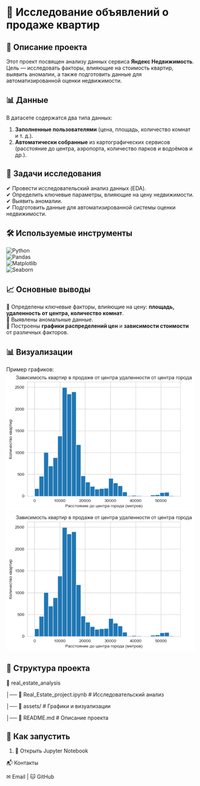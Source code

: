 # 🏡 Исследование объявлений о продаже квартир  

## 📌 Описание проекта  
Этот проект посвящен анализу данных сервиса **Яндекс Недвижимость**.  
Цель — исследовать факторы, влияющие на стоимость квартир, выявить аномалии, а также подготовить данные для автоматизированной оценки недвижимости.  

## 📊 Данные  
В датасете содержатся два типа данных:  
1. **Заполненные пользователями** (цена, площадь, количество комнат и т. д.).  
2. **Автоматически собранные** из картографических сервисов (расстояние до центра, аэропорта, количество парков и водоёмов и др.).  

## 🎯 Задачи исследования  
✔ Провести исследовательский анализ данных (EDA).  
✔ Определить ключевые параметры, влияющие на цену недвижимости.  
✔ Выявить аномалии.  
✔ Подготовить данные для автоматизированной системы оценки недвижимости.  

## 🛠 Используемые инструменты  
![Python](https://img.shields.io/badge/Python-3.9-blue)  
![Pandas](https://img.shields.io/badge/Pandas-Data%20Processing-green)  
![Matplotlib](https://img.shields.io/badge/Matplotlib-Visualization-red)  
![Seaborn](https://img.shields.io/badge/Seaborn-Graphs-orange)  
 

## 📈 Основные выводы  
🔹 Определены ключевые факторы, влияющие на цену: **площадь, удаленность от центра, количество комнат**.  
🔹 Выявлены аномальные данные.  
🔹 Построены **графики распределений цен** и **зависимости стоимости** от различных факторов.  

## 📊 Визуализации  
Пример графиков:  
![Зависимость квартир в продаже от центра удаленности от центра города](assets/price_example.png)  
![Зависимость квартир в продаже от центра удаленности от центра города](assets/price_example.png)  

## 📂 Структура проекта

📂 real_estate_analysis


│── 📄 Real_Estate_project.ipynb # Исследовательский анализ


│── 📂 assets/ # Графики и визуализации


│── 📄 README.md # Описание проекта


## 🚀 Как запустить  
1. 📂 Открыть Jupyter Notebook

📬 Контакты

✉ Email | 🐱 GitHub
